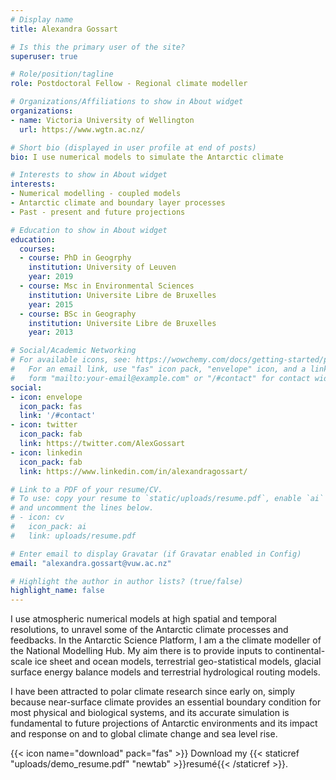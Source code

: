 ```yaml
---
# Display name
title: Alexandra Gossart

# Is this the primary user of the site?
superuser: true

# Role/position/tagline
role: Postdoctoral Fellow - Regional climate modeller

# Organizations/Affiliations to show in About widget
organizations:
- name: Victoria University of Wellington
  url: https://www.wgtn.ac.nz/

# Short bio (displayed in user profile at end of posts)
bio: I use numerical models to simulate the Antarctic climate 

# Interests to show in About widget
interests:
- Numerical modelling - coupled models
- Antarctic climate and boundary layer processes
- Past - present and future projections

# Education to show in About widget
education:
  courses:
  - course: PhD in Geogrphy
    institution: University of Leuven
    year: 2019
  - course: Msc in Environmental Sciences
    institution: Universite Libre de Bruxelles
    year: 2015
  - course: BSc in Geography
    institution: Universite Libre de Bruxelles
    year: 2013

# Social/Academic Networking
# For available icons, see: https://wowchemy.com/docs/getting-started/page-builder/#icons
#   For an email link, use "fas" icon pack, "envelope" icon, and a link in the
#   form "mailto:your-email@example.com" or "/#contact" for contact widget.
social:
- icon: envelope
  icon_pack: fas
  link: '/#contact'
- icon: twitter
  icon_pack: fab
  link: https://twitter.com/AlexGossart
- icon: linkedin
  icon_pack: fab
  link: https://www.linkedin.com/in/alexandragossart/

# Link to a PDF of your resume/CV.
# To use: copy your resume to `static/uploads/resume.pdf`, enable `ai` icons in `params.toml`, 
# and uncomment the lines below.
# - icon: cv
#   icon_pack: ai
#   link: uploads/resume.pdf

# Enter email to display Gravatar (if Gravatar enabled in Config)
email: "alexandra.gossart@vuw.ac.nz"

# Highlight the author in author lists? (true/false)
highlight_name: false
---
```


I use atmospheric numerical models at high spatial and temporal resolutions, to unravel some of the Antarctic climate processes and feedbacks. In the Antarctic Science Platform, I am a the climate modeller of the National Modelling Hub. My aim there is to provide inputs to continental-scale ice sheet and ocean models, terrestrial geo-statistical models, glacial surface energy balance models and terrestrial hydrological routing models.

I have been attracted to polar climate research since early on, simply because near-surface climate provides an essential boundary condition for most physical and biological systems, and its accurate simulation is fundamental to future projections of Antarctic environments and its impact and response on and to global climate change and sea level rise.


{{< icon name="download" pack="fas" >}} Download my {{< staticref "uploads/demo_resume.pdf" "newtab" >}}resumé{{< /staticref >}}.
